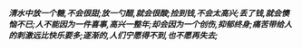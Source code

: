 ***清水中放一个糖,不会很甜;放一勺醋,就会很酸;捡到钱,不会太高兴;丢了钱,就会懊恼不已;人不能因为一件喜事,高兴一整年;却会因为一个创伤,抑郁终身;痛苦带给人的刺激远比快乐要多;逐渐的,人们宁愿得不到,也不愿再失去;***